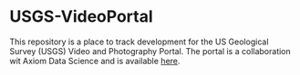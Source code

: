 # USGS-VideoPortal
This repository is a place to track development for the US Geological Survey (USGS) Video and Photography Portal.  The portal is a collaboration wit Axiom Data Science and is available [here](cmgvideo.usgsportals.net).
